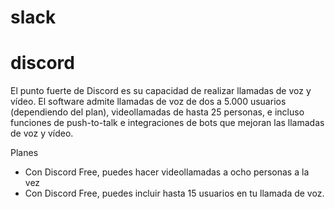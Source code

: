# slack


# discord

El punto fuerte de Discord es su capacidad de realizar llamadas de voz y vídeo. El software admite llamadas de voz de dos a 5.000 usuarios (dependiendo del plan), videollamadas de hasta 25 personas, e incluso funciones de push-to-talk e integraciones de bots que mejoran las llamadas de voz y vídeo.


Planes

- Con Discord Free, puedes hacer videollamadas a ocho personas a la vez
- Con Discord Free, puedes incluir hasta 15 usuarios en tu llamada de voz.
